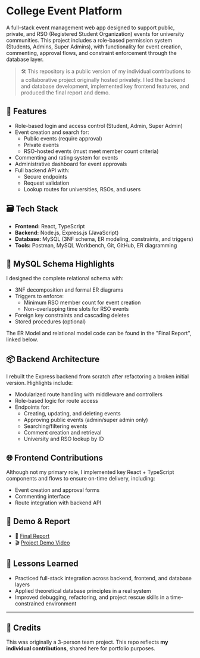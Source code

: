 # College Event Platform

A full-stack event management web app designed to support public, private, and RSO (Registered Student Organization) events for university communities. This project includes a role-based permission system (Students, Admins, Super Admins), with functionality for event creation, commenting, approval flows, and constraint enforcement through the database layer.

> 🛠️ This repository is a public version of my individual contributions to a collaborative project originally hosted privately. I led the backend and database development, implemented key frontend features, and produced the final report and demo.



## 🔧 Features

- Role-based login and access control (Student, Admin, Super Admin)
- Event creation and search for:
  - Public events (require approval)
  - Private events
  - RSO-hosted events (must meet member count criteria)
- Commenting and rating system for events
- Administrative dashboard for event approvals
- Full backend API with:
  - Secure endpoints
  - Request validation
  - Lookup routes for universities, RSOs, and users



## 🗃️ Tech Stack

- **Frontend:** React, TypeScript
- **Backend:** Node.js, Express.js (JavaScript)
- **Database:** MySQL (3NF schema, ER modeling, constraints, and triggers)
- **Tools:** Postman, MySQL Workbench, Git, GitHub, ER diagramming



## 📐 MySQL Schema Highlights

I designed the complete relational schema with:

- 3NF decomposition and formal ER diagrams
- Triggers to enforce:
  - Minimum RSO member count for event creation
  - Non-overlapping time slots for RSO events
- Foreign key constraints and cascading deletes
- Stored procedures (optional)

The ER Model and relational model code can be found in the "Final Report", linked below.



## 📦 Backend Architecture

I rebuilt the Express backend from scratch after refactoring a broken initial version. Highlights include:

- Modularized route handling with middleware and controllers
- Role-based logic for route access
- Endpoints for:
  - Creating, updating, and deleting events
  - Approving public events (admin/super admin only)
  - Searching/filtering events
  - Comment creation and retrieval
  - University and RSO lookup by ID



## 🌐 Frontend Contributions

Although not my primary role, I implemented key React + TypeScript components and flows to ensure on-time delivery, including:

- Event creation and approval forms
- Commenting interface
- Route integration with backend API



## 🎥 Demo & Report

- 📝 [Final Report](https://docs.google.com/document/d/1BHoFnWYCV6CdFsr2HLNBQ_cU1JYbW8JbvAkqsT4AO3k/edit?usp=sharing)
- 🎬 [Project Demo Video](https://drive.google.com/file/d/1qpgSiqR47lKek5zrIISIGX-3Nq6m-g6D/view?usp=sharing)



## 🧠 Lessons Learned

- Practiced full-stack integration across backend, frontend, and database layers
- Applied theoretical database principles in a real system
- Improved debugging, refactoring, and project rescue skills in a time-constrained environment

---

## 🤝 Credits

This was originally a 3-person team project. This repo reflects **my individual contributions**, shared here for portfolio purposes.

